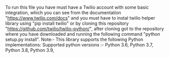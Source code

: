 To run this file you have must have a Twilio account with some basic integration, which you can see from the documentation "https://www.twilio.com/docs" and you must have to instal twilio helper library using "pip install twilio" or by cloning this repository "https://github.com/twilio/twilio-python/", after cloning got to the repository where you have downloaded and running the following command "python setup.py install".
Note:- This library supports the following Python implementations:
Supported python versions :-
Python 3.6,
Python 3.7,
Python 3.8,
Python 3.9,

